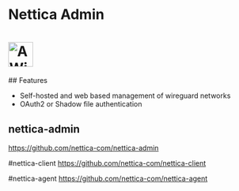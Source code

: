 # Nettica Admin

<h1><img src="./ui/src/assets/nettica.png" alt="A WireGuard control plane" height="50" width="50"></h1>
## Features

 * Self-hosted and web based management of wireguard networks
 * OAuth2 or Shadow file authentication

## nettica-admin
https://github.com/nettica-com/nettica-admin

#nettica-client
https://github.com/nettica-com/nettica-client

#nettica-agent
https://github.com/nettica-com/nettica-agent

